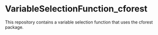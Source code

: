 # VariableSelectionFunction_cforest
This repository contains a variable selection function that uses the cforest package. 
